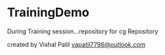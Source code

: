 # TrainingDemo
During Training session...repository for cg Repository

created by Vishal Patil
vapatil7796@outlook.com
